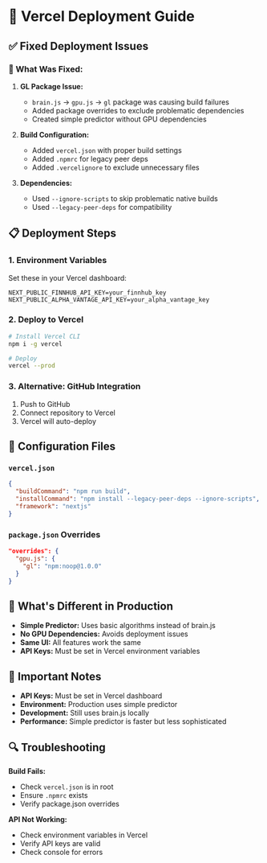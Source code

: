 # 🚀 Vercel Deployment Guide

## ✅ Fixed Deployment Issues

### **🔧 What Was Fixed:**

1. **GL Package Issue:**
   - `brain.js` → `gpu.js` → `gl` package was causing build failures
   - Added package overrides to exclude problematic dependencies
   - Created simple predictor without GPU dependencies

2. **Build Configuration:**
   - Added `vercel.json` with proper build settings
   - Added `.npmrc` for legacy peer deps
   - Added `.vercelignore` to exclude unnecessary files

3. **Dependencies:**
   - Used `--ignore-scripts` to skip problematic native builds
   - Used `--legacy-peer-deps` for compatibility

## 📋 Deployment Steps

### 1. Environment Variables
Set these in your Vercel dashboard:
```
NEXT_PUBLIC_FINNHUB_API_KEY=your_finnhub_key
NEXT_PUBLIC_ALPHA_VANTAGE_API_KEY=your_alpha_vantage_key
```

### 2. Deploy to Vercel
```bash
# Install Vercel CLI
npm i -g vercel

# Deploy
vercel --prod
```

### 3. Alternative: GitHub Integration
1. Push to GitHub
2. Connect repository to Vercel
3. Vercel will auto-deploy

## 🔧 Configuration Files

### `vercel.json`
```json
{
  "buildCommand": "npm run build",
  "installCommand": "npm install --legacy-peer-deps --ignore-scripts",
  "framework": "nextjs"
}
```

### `package.json` Overrides
```json
"overrides": {
  "gpu.js": {
    "gl": "npm:noop@1.0.0"
  }
}
```

## 🎯 What's Different in Production

- **Simple Predictor:** Uses basic algorithms instead of brain.js
- **No GPU Dependencies:** Avoids deployment issues
- **Same UI:** All features work the same
- **API Keys:** Must be set in Vercel environment variables

## 🚨 Important Notes

- **API Keys:** Must be set in Vercel dashboard
- **Environment:** Production uses simple predictor
- **Development:** Still uses brain.js locally
- **Performance:** Simple predictor is faster but less sophisticated

## 🔍 Troubleshooting

**Build Fails:**
- Check `vercel.json` is in root
- Ensure `.npmrc` exists
- Verify package.json overrides

**API Not Working:**
- Check environment variables in Vercel
- Verify API keys are valid
- Check console for errors 